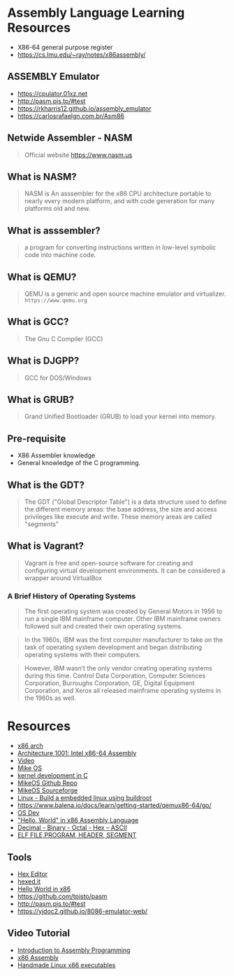 # Assembly Language Learning Resources

* X86-64 general purpose register 
* https://cs.lmu.edu/~ray/notes/x86assembly/

## ASSEMBLY Emulator
* https://cpulator.01xz.net
* http://pasm.pis.to/#test
* https://rkharris12.github.io/assembly_emulator
* https://carlosrafaelgn.com.br/Asm86

## Netwide Assembler - NASM
> Official website https://www.nasm.us

## What is NASM?
> NASM is An asssembler for the x86 CPU architecture portable to nearly every modern platform, and with code generation for many platforms old and new.

## What is asssembler?
> a program for converting instructions written in low-level symbolic code into machine code.

## What is QEMU?
> QEMU is a generic and open source machine emulator and virtualizer.
> `https://www.qemu.org`

## What is GCC?
> The Gnu C Compiler (GCC) 

## What is DJGPP?
> GCC for DOS/Windows


## What is GRUB?
> Grand Unified Bootloader (GRUB) to load your kernel into memory.

## Pre-requisite
* X86 Assembler knowledge
* General knowledge of the C programming.

## What is the GDT?
> The GDT ("Global Descriptor Table") is a data structure used to define the different memory
areas: the base address, the size and access privileges like execute and write. These
memory areas are called "segments"

## What is Vagrant?
> Vagrant is free and open-source software for creating and configuring virtual
> development environments. It can be considered a wrapper around VirtualBox

### A Brief History of Operating Systems
> The first operating system was created by General Motors in 1956 to run a single IBM mainframe computer. Other IBM mainframe owners followed suit and created their own operating systems.

>In the 1960s, IBM was the first computer manufacturer to take on the task of operating system development and began distributing operating systems with their computers.

>However, IBM wasn’t the only vendor creating operating systems during this time. Control Data Corporation, Computer Sciences Corporation, Burroughs Corporation, GE, Digital Equipment Corporation, and Xerox all released mainframe operating systems in the 1960s as well.

# Resources
* [x86 arch](https://www.youtube.com/watch?v=DmwOSdwzZ3E)
* [Architecture 1001: Intel x86-64 Assembly](https://www.youtube.com/playlist?list=PLUFkSN0XLZ-m9B0DhHjkXd8foIMuZO1Gd)
* [Video](https://www.youtube.com/watch?v=6MJUGVFAXKg)
* [Mike OS](http://mikeos.sourceforge.net/)
* [kernel development in C](http://www.osdever.net/bkerndev/Docs/intro.htm)
* [MikeOS Github Repo](https://github.com/mig-hub/mikeOS)
* [MikeOS Sourceforge](http://mikeos.sourceforge.net)
* [Linux - Build a embedded linux using buildroot](https://www.youtube.com/watch?v=ysoi0bn66oM)
* https://www.balena.io/docs/learn/getting-started/qemux86-64/go/
* [OS Dev](https://www.youtube.com/playlist?list=PLxN4E629pPnKKqYsNVXpmCza8l0Jb6l8-)
* ["Hello, World" in x86 Assembly Language](https://montcs.bloomu.edu/Information/LowLevel/Assembly/hello-asm.html)
* [Decimal - Binary - Octal - Hex – ASCII](https://web.alfredstate.edu/faculty/weimandn/miscellaneous/ascii/ASCII%20Conversion%20Chart.pdf)
* [ELF FILE,PROGRAM, HEADER, SEGMENT ](https://dacvs.neocities.org/1exit)

## Tools
* [Hex Editor](https://mh-nexus.de/en/hxd)
* [hexed.it](https://hexed.it)
* [Hello World in x86](https://www.youtube.com/watch?v=aPHAxFAwC7g)
* https://github.com/tpisto/pasm
* http://pasm.pis.to/#test
* https://yjdoc2.github.io/8086-emulator-web/

## Video Tutorial
* [Introduction to Assembly Programming](https://www.youtube.com/watch?v=in-UY_EyI14&list=PL2EF13wm-hWAlQe87UB2HV0SVhBXFpXbn)
* [x86 Assembly](https://www.youtube.com/playlist?list=PL0fxbw07Gos3AogW69p1n1gIDHaOazxL9)
* [Handmade Linux x86 executables](https://www.youtube.com/playlist?list=PLZCIHSjpQ12woLj0sjsnqDH8yVuXwTy3p)

